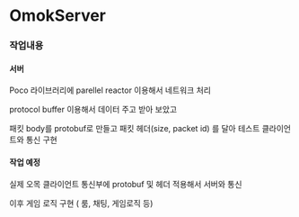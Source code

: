 # OmokServer

### 작업내용

#### 서버

Poco 라이브러리에 parellel reactor 이용해서 네트워크 처리

protocol buffer 이용해서 데이터 주고 받아 보았고

패킷 body를 protobuf로 만들고 패킷 헤더(size, packet id) 를 달아 테스트 클라이언트와 통신 구현

#### 작업 예정

실제 오목 클라이언트 통신부에 protobuf 및 헤더 적용해서 서버와 통신

이후 게임 로직 구현 ( 룸, 채팅, 게임로직 등)